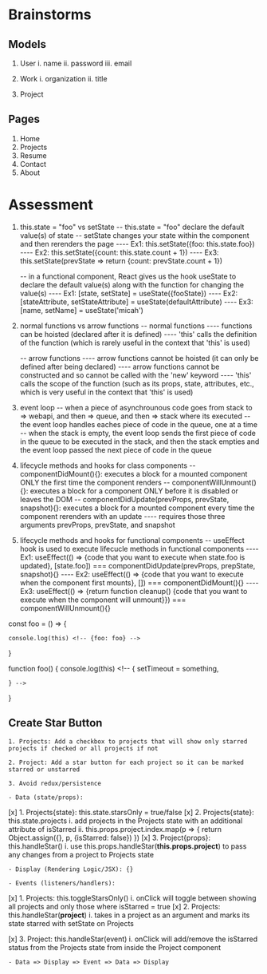 # Brainstorms

## Models

1. User
    i. name
    ii. password
    iii. email

2. Work
    i. organization
    ii. title
    
3. Project

## Pages 

1. Home
2. Projects
3. Resume
4. Contact
5. About

# Assessment

1.  this.state = "foo" vs setState
    -- this.state = "foo" declare the default value(s) of state
    -- setState changes your state within the component and then rerenders the page
    ---- Ex1: this.setState({foo: this.state.foo<!-- with any kind of change -->})
    ---- Ex2: this.setState({count: this.state.count + 1})
    ---- Ex3: this.setState(prevState => return {count: prevState.count + 1}) <!-- alternative and arguably more efficient way to update part of state -->

    -- in a functional component, React gives us the hook useState to declare the default value(s) along with the function for changing the value(s)
    ---- Ex1: [state, setState] = useState({fooState})
    ---- Ex2: [stateAttribute, setStateAttribute] = useState(defaultAttribute)
    ---- Ex3: [name, setName] = useState('micah')

2. normal functions vs arrow functions
    -- normal functions 
    ---- functions can be hoisted (declared after it is defined)
    ---- 'this' calls the definition of the function (which is rarely useful in the context that 'this' is used)

    -- arrow functions
    ---- arrow functions cannot be hoisted (it can only be defined after being declared)
    ---- arrow functions cannot be constructed and so cannot be called with the 'new' keyword
    ---- 'this' calls the scope of the function (such as its props, state, attributes, etc., which is very useful in the context that 'this' is used)

4. event loop
    -- when a piece of asynchrounous code goes from stack to => webapi, and then => queue, and then => stack where its executed
    -- the event loop handles eaches piece of code in the queue, one at a time
    -- when the stack is empty, the event loop sends the first piece of code in the queue to be executed in the stack, and then the stack empties and the event loop passed the next piece of code in the queue 

5. lifecycle methods and hooks for class components
    -- componentDidMount(){}: executes a block for a mounted component ONLY the first time the component renders
    -- componentWillUnmount(){}: executes a block for a component ONLY before it is disabled or leaves the DOM
    -- componentDidUpdate(prevProps, prevState, snapshot){}: executes a block for a mounted component every time the component rerenders with an update
    ---- requires those three arguments prevProps, prevState, and snapshot 

6. lifecycle methods and hooks for functional components
    -- useEffect hook is used to execute lifecucle methods in functional components
    ---- Ex1: useEffect(() => {code that you want to execute when state.foo is updated}, [state.foo]) === componentDidUpdate(prevProps, prepState, snapshot){}
    ---- Ex2: useEffect(() => {code that you want to execute when the component first mounts}, []) === componentDidMount(){}
    ---- Ex3: useEffect(() => {return function cleanup() {code that you want to execute when the component will unmount}}) === componentWillUnmount(){}


const foo = () => {
    
    console.log(this) <!-- {foo: foo} -->
}

function foo() {
    console.log(this) <!--  {
        setTimeout = something,

    } -->
}

## Create Star Button

    1. Projects: Add a checkbox to projects that will show only starred projects if checked or all projects if not

    2. Project: Add a star button for each project so it can be marked starred or unstarred 

    3. Avoid redux/persistence

    - Data (state/props): 
[x]        1. Projects{state}: this.state.starsOnly = true/false
[x]        2. Projects{state}: this.state.projects 
            i. add projects in the Projects state with an additional attribute of isStarred
            ii. this.props.project.index.map(p => {
                return Object.assign({}, p, {isStarred: false})
            })
[x]        3. Project{props}: this.handleStar()
            i. use this.props.handleStar(**this.props.project**) to pass any changes from a project to Projects state 

    - Display (Rendering Logic/JSX): {}

    - Events (listeners/handlers): 
[x]        1. Projects: this.toggleStarsOnly()
            i. onClick will toggle between showing all projects and only those where isStarred = true
[x]     2. Projects: this.handleStar(**project**) 
            i. takes in a project as an argument and marks its state starred with setState on Projects 
        
[x]        3. Project: this.handleStar(event) 
            i. onClick will add/remove the isStarred status from the Projects state from inside the Project component

    - Data => Display => Event => Data => Display
